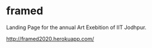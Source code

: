 # framed
Landing Page for the annual Art Exebition of IIT Jodhpur.

http://framed2020.herokuapp.com/
